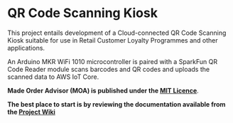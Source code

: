 # QR Code Scanning Kiosk

This project entails development of a Cloud-connected QR Code Scanning Kiosk suitable for use in Retail Customer Loyalty Programmes and other applications. 

An Arduino MKR WiFi 1010 microcontroller is paired with a SparkFun QR Code Reader module scans barcodes and QR codes and uploads the scanned data to AWS IoT Core.

**Made Order Advisor (MOA) is published under the [MIT Licence](https://choosealicense.com/licenses/mit/)**.

**The best place to start is by reviewing the documentation available from the [Project Wiki](https://github.com/bizkiwi/qr-code-scanning-kiosk/wiki)** 
